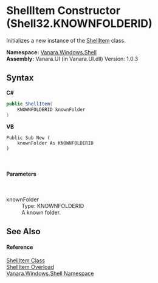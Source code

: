 # ShellItem Constructor (Shell32.KNOWNFOLDERID)
 

Initializes a new instance of the <a href="5c5b3136-e459-f05f-b518-8ce7de68d0ca">ShellItem</a> class.

**Namespace:**&nbsp;<a href="be182789-447d-1423-b31f-7fd1f1f04ab2">Vanara.Windows.Shell</a><br />**Assembly:**&nbsp;Vanara.UI (in Vanara.UI.dll) Version: 1.0.3

## Syntax

**C#**<br />
``` C#
public ShellItem(
	KNOWNFOLDERID knownFolder
)
```

**VB**<br />
``` VB
Public Sub New ( 
	knownFolder As KNOWNFOLDERID
)
```

<br />

#### Parameters
&nbsp;<dl><dt>knownFolder</dt><dd>Type: KNOWNFOLDERID<br />A known folder.</dd></dl>

## See Also


#### Reference
<a href="5c5b3136-e459-f05f-b518-8ce7de68d0ca">ShellItem Class</a><br /><a href="8836fcc2-b63b-9f6f-dcaa-c9374e5d7e7b">ShellItem Overload</a><br /><a href="be182789-447d-1423-b31f-7fd1f1f04ab2">Vanara.Windows.Shell Namespace</a><br />